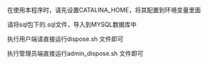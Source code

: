 在使用本程序时，请先设置CATALINA_HOME，将其配置到环境变量里面

请将sql包下的.sql文件，导入到MYSQL数据库中

执行用户端请直接运行dispose.sh 文件即可

执行管理员端直接运行admin_dispose.sh 文件即可

